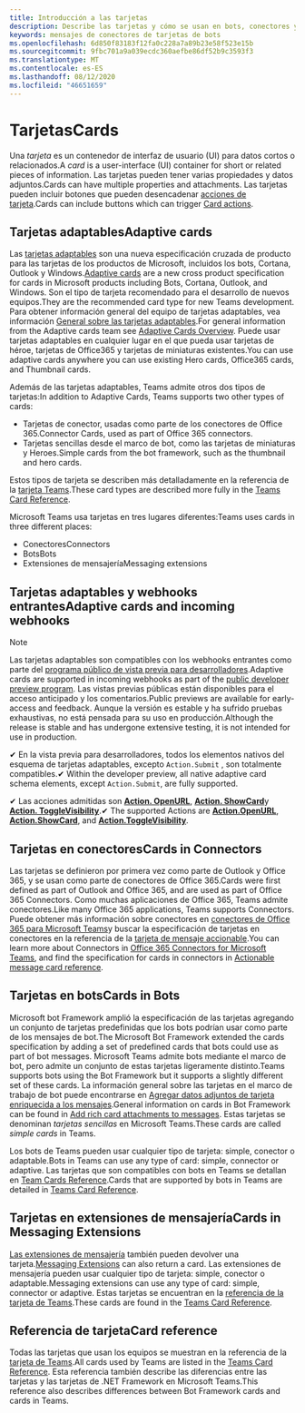 ```yaml
---
title: Introducción a las tarjetas
description: Describe las tarjetas y cómo se usan en bots, conectores y extensiones de mensajería.
keywords: mensajes de conectores de tarjetas de bots
ms.openlocfilehash: 6d850f83183f12fa0c228a7a89b23e58f523e15b
ms.sourcegitcommit: 9fbc701a9a039ecdc360aefbe86df52b9c3593f3
ms.translationtype: MT
ms.contentlocale: es-ES
ms.lasthandoff: 08/12/2020
ms.locfileid: "46651659"
---
```

# <a name="cards"></a><span data-ttu-id="ca6f1-104">Tarjetas</span><span class="sxs-lookup"><span data-stu-id="ca6f1-104">Cards</span></span>

<span data-ttu-id="ca6f1-105">Una *tarjeta* es un contenedor de interfaz de usuario (UI) para datos cortos o relacionados.</span><span class="sxs-lookup"><span data-stu-id="ca6f1-105">A *card* is a user-interface (UI) container for short or related pieces of information.</span></span> <span data-ttu-id="ca6f1-106">Las tarjetas pueden tener varias propiedades y datos adjuntos.</span><span class="sxs-lookup"><span data-stu-id="ca6f1-106">Cards can have multiple properties and attachments.</span></span> <span data-ttu-id="ca6f1-107">Las tarjetas pueden incluir botones que pueden desencadenar [acciones de tarjeta](~/task-modules-and-cards/cards/cards-actions.md).</span><span class="sxs-lookup"><span data-stu-id="ca6f1-107">Cards can include buttons which can trigger [Card actions](~/task-modules-and-cards/cards/cards-actions.md).</span></span>

## <a name="adaptive-cards"></a><span data-ttu-id="ca6f1-108">Tarjetas adaptables</span><span class="sxs-lookup"><span data-stu-id="ca6f1-108">Adaptive cards</span></span>

<span data-ttu-id="ca6f1-109">Las [tarjetas adaptables](~/task-modules-and-cards/cards/cards-reference.md#adaptive-card) son una nueva especificación cruzada de producto para las tarjetas de los productos de Microsoft, incluidos los bots, Cortana, Outlook y Windows.</span><span class="sxs-lookup"><span data-stu-id="ca6f1-109">[Adaptive cards](~/task-modules-and-cards/cards/cards-reference.md#adaptive-card) are a new cross product specification for cards in Microsoft products including Bots, Cortana, Outlook, and Windows.</span></span> <span data-ttu-id="ca6f1-110">Son el tipo de tarjeta recomendado para el desarrollo de nuevos equipos.</span><span class="sxs-lookup"><span data-stu-id="ca6f1-110">They are the recommended card type for new Teams development.</span></span> <span data-ttu-id="ca6f1-111">Para obtener información general del equipo de tarjetas adaptables, vea información [General sobre las tarjetas adaptables](/adaptive-cards).</span><span class="sxs-lookup"><span data-stu-id="ca6f1-111">For general information from the Adaptive cards team see [Adaptive Cards Overview](/adaptive-cards).</span></span> <span data-ttu-id="ca6f1-112">Puede usar tarjetas adaptables en cualquier lugar en el que pueda usar tarjetas de héroe, tarjetas de Office365 y tarjetas de miniaturas existentes.</span><span class="sxs-lookup"><span data-stu-id="ca6f1-112">You can use adaptive cards anywhere you can use existing Hero cards, Office365 cards, and Thumbnail cards.</span></span>

<span data-ttu-id="ca6f1-113">Además de las tarjetas adaptables, Teams admite otros dos tipos de tarjetas:</span><span class="sxs-lookup"><span data-stu-id="ca6f1-113">In addition to Adaptive Cards, Teams supports two other types of cards:</span></span>

* <span data-ttu-id="ca6f1-114">Tarjetas de conector, usadas como parte de los conectores de Office 365.</span><span class="sxs-lookup"><span data-stu-id="ca6f1-114">Connector Cards, used as part of Office 365 connectors.</span></span>
* <span data-ttu-id="ca6f1-115">Tarjetas sencillas desde el marco de bot, como las tarjetas de miniaturas y Heroes.</span><span class="sxs-lookup"><span data-stu-id="ca6f1-115">Simple cards from the bot framework, such as the thumbnail and hero cards.</span></span>

<span data-ttu-id="ca6f1-116">Estos tipos de tarjeta se describen más detalladamente en la referencia de la [tarjeta Teams](~/task-modules-and-cards/cards/cards-reference.md).</span><span class="sxs-lookup"><span data-stu-id="ca6f1-116">These card types are described more fully in the [Teams Card Reference](~/task-modules-and-cards/cards/cards-reference.md).</span></span>

<span data-ttu-id="ca6f1-117">Microsoft Teams usa tarjetas en tres lugares diferentes:</span><span class="sxs-lookup"><span data-stu-id="ca6f1-117">Teams uses cards in three different places:</span></span>

* <span data-ttu-id="ca6f1-118">Conectores</span><span class="sxs-lookup"><span data-stu-id="ca6f1-118">Connectors</span></span>
* <span data-ttu-id="ca6f1-119">Bots</span><span class="sxs-lookup"><span data-stu-id="ca6f1-119">Bots</span></span>
* <span data-ttu-id="ca6f1-120">Extensiones de mensajería</span><span class="sxs-lookup"><span data-stu-id="ca6f1-120">Messaging extensions</span></span>

## <a name="adaptive-cards-and-incoming-webhooks"></a><span data-ttu-id="ca6f1-121">Tarjetas adaptables y webhooks entrantes</span><span class="sxs-lookup"><span data-stu-id="ca6f1-121">Adaptive cards and incoming webhooks</span></span>

> [!NOTE]
> <span data-ttu-id="ca6f1-122">Las tarjetas adaptables son compatibles con los webhooks entrantes como parte del [programa público de vista previa para desarrolladores](../resources/dev-preview/developer-preview-intro.md).</span><span class="sxs-lookup"><span data-stu-id="ca6f1-122">Adaptive cards are supported in incoming webhooks as part of the [public developer preview program](../resources/dev-preview/developer-preview-intro.md).</span></span> <span data-ttu-id="ca6f1-123">Las vistas previas públicas están disponibles para el acceso anticipado y los comentarios.</span><span class="sxs-lookup"><span data-stu-id="ca6f1-123">Public previews are available for early-access and feedback.</span></span> <span data-ttu-id="ca6f1-124">Aunque la versión es estable y ha sufrido pruebas exhaustivas, no está pensada para su uso en producción.</span><span class="sxs-lookup"><span data-stu-id="ca6f1-124">Although the release is stable and has undergone extensive testing, it is not intended for use in production.</span></span>
>
> <span data-ttu-id="ca6f1-125">✔ En la vista previa para desarrolladores, todos los elementos nativos del esquema de tarjetas adaptables, excepto `Action.Submit` , son totalmente compatibles.</span><span class="sxs-lookup"><span data-stu-id="ca6f1-125">✔ Within the developer preview, all native adaptive card schema elements, except `Action.Submit`, are fully supported.</span></span>
>
> <span data-ttu-id="ca6f1-126">✔ Las acciones admitidas son [**Action. OpenURL**](https://adaptivecards.io/explorer/Action.OpenUrl.html), [**Action. ShowCard**](https://adaptivecards.io/explorer/Action.ShowCard.html)y [**Action. ToggleVisibility**](https://adaptivecards.io/explorer/Action.ToggleVisibility.html).</span><span class="sxs-lookup"><span data-stu-id="ca6f1-126">✔ The supported Actions are [**Action.OpenURL**](https://adaptivecards.io/explorer/Action.OpenUrl.html), [**Action.ShowCard**](https://adaptivecards.io/explorer/Action.ShowCard.html), and [**Action.ToggleVisibility**](https://adaptivecards.io/explorer/Action.ToggleVisibility.html).</span></span>

## <a name="cards-in-connectors"></a><span data-ttu-id="ca6f1-127">Tarjetas en conectores</span><span class="sxs-lookup"><span data-stu-id="ca6f1-127">Cards in Connectors</span></span>

<span data-ttu-id="ca6f1-128">Las tarjetas se definieron por primera vez como parte de Outlook y Office 365, y se usan como parte de conectores de Office 365.</span><span class="sxs-lookup"><span data-stu-id="ca6f1-128">Cards were first defined as part of Outlook and Office 365, and are used as part of Office 365 Connectors.</span></span> <span data-ttu-id="ca6f1-129">Como muchas aplicaciones de Office 365, Teams admite conectores.</span><span class="sxs-lookup"><span data-stu-id="ca6f1-129">Like many Office 365 applications, Teams supports Connectors.</span></span> <span data-ttu-id="ca6f1-130">Puede obtener más información sobre conectores en [conectores de Office 365 para Microsoft Teams](~/webhooks-and-connectors/what-are-webhooks-and-connectors.md)y buscar la especificación de tarjetas en conectores en la referencia de la [tarjeta de mensaje accionable](/outlook/actionable-messages/card-reference).</span><span class="sxs-lookup"><span data-stu-id="ca6f1-130">You can learn more about Connectors in [Office 365 Connectors for Microsoft Teams](~/webhooks-and-connectors/what-are-webhooks-and-connectors.md), and find the specification for cards in connectors in [Actionable message card reference](/outlook/actionable-messages/card-reference).</span></span>

## <a name="cards-in-bots"></a><span data-ttu-id="ca6f1-131">Tarjetas en bots</span><span class="sxs-lookup"><span data-stu-id="ca6f1-131">Cards in Bots</span></span>

<span data-ttu-id="ca6f1-132">Microsoft bot Framework amplió la especificación de las tarjetas agregando un conjunto de tarjetas predefinidas que los bots podrían usar como parte de los mensajes de bot.</span><span class="sxs-lookup"><span data-stu-id="ca6f1-132">The Microsoft Bot Framework extended the cards specification by adding a set of predefined cards that bots could use as part of bot messages.</span></span> <span data-ttu-id="ca6f1-133">Microsoft Teams admite bots mediante el marco de bot, pero admite un conjunto de estas tarjetas ligeramente distinto.</span><span class="sxs-lookup"><span data-stu-id="ca6f1-133">Teams supports bots using the Bot Framework but it supports a slightly different set of these cards.</span></span> <span data-ttu-id="ca6f1-134">La información general sobre las tarjetas en el marco de trabajo de bot puede encontrarse en [Agregar datos adjuntos de tarjeta enriquecida a los mensajes](/bot-framework/nodejs/bot-builder-nodejs-send-rich-cards).</span><span class="sxs-lookup"><span data-stu-id="ca6f1-134">General information on cards in Bot Framework can be found in [Add rich card attachments to messages](/bot-framework/nodejs/bot-builder-nodejs-send-rich-cards).</span></span> <span data-ttu-id="ca6f1-135">Estas tarjetas se denominan *tarjetas sencillas* en Microsoft Teams.</span><span class="sxs-lookup"><span data-stu-id="ca6f1-135">These cards are called *simple cards* in Teams.</span></span>

<span data-ttu-id="ca6f1-136">Los bots de Teams pueden usar cualquier tipo de tarjeta: simple, conector o adaptable.</span><span class="sxs-lookup"><span data-stu-id="ca6f1-136">Bots in Teams can use any type of card: simple, connector or adaptive.</span></span> <span data-ttu-id="ca6f1-137">Las tarjetas que son compatibles con bots en Teams se detallan en [Team Cards Reference](~/task-modules-and-cards/cards/cards-reference.md).</span><span class="sxs-lookup"><span data-stu-id="ca6f1-137">Cards that are supported by bots in Teams are detailed in [Teams Card Reference](~/task-modules-and-cards/cards/cards-reference.md).</span></span>  

## <a name="cards-in-messaging-extensions"></a><span data-ttu-id="ca6f1-138">Tarjetas en extensiones de mensajería</span><span class="sxs-lookup"><span data-stu-id="ca6f1-138">Cards in Messaging Extensions</span></span>

<span data-ttu-id="ca6f1-139">[Las extensiones de mensajería](~/messaging-extensions/what-are-messaging-extensions.md) también pueden devolver una tarjeta.</span><span class="sxs-lookup"><span data-stu-id="ca6f1-139">[Messaging Extensions](~/messaging-extensions/what-are-messaging-extensions.md) can also return a card.</span></span> <span data-ttu-id="ca6f1-140">Las extensiones de mensajería pueden usar cualquier tipo de tarjeta: simple, conector o adaptable.</span><span class="sxs-lookup"><span data-stu-id="ca6f1-140">Messaging extensions can use any type of card: simple, connector or adaptive.</span></span> <span data-ttu-id="ca6f1-141">Estas tarjetas se encuentran en la [referencia de la tarjeta de Teams](~/task-modules-and-cards/cards/cards-reference.md).</span><span class="sxs-lookup"><span data-stu-id="ca6f1-141">These cards are found in the [Teams Card Reference](~/task-modules-and-cards/cards/cards-reference.md).</span></span>

## <a name="card-reference"></a><span data-ttu-id="ca6f1-142">Referencia de tarjeta</span><span class="sxs-lookup"><span data-stu-id="ca6f1-142">Card reference</span></span>

<span data-ttu-id="ca6f1-143">Todas las tarjetas que usan los equipos se muestran en la referencia de la [tarjeta de Teams](~/task-modules-and-cards/cards/cards-reference.md).</span><span class="sxs-lookup"><span data-stu-id="ca6f1-143">All cards used by Teams are listed in the [Teams Card Reference](~/task-modules-and-cards/cards/cards-reference.md).</span></span> <span data-ttu-id="ca6f1-144">Esta referencia también describe las diferencias entre las tarjetas y las tarjetas de .NET Framework en Microsoft Teams.</span><span class="sxs-lookup"><span data-stu-id="ca6f1-144">This reference also describes differences between Bot Framework cards and cards in Teams.</span></span>
